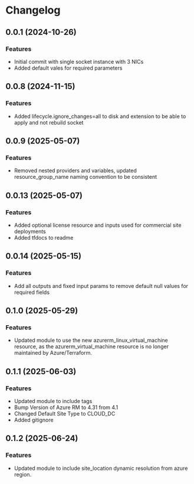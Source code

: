 # Changelog

## 0.0.1 (2024-10-26)

### Features
- Initial commit with single socket instance with 3 NICs
- Added default vales for required parameters

## 0.0.8 (2024-11-15)

### Features
- Added lifecycle.ignore_changes=all to disk and extension to be able to apply and not rebuild socket

## 0.0.9 (2025-05-07)

### Features
- Removed nested providers and variables, updated resource_group_name naming convention to be consistent 

## 0.0.13 (2025-05-07)

### Features
- Added optional license resource and inputs used for commercial site deployments
- Added tfdocs to readme

## 0.0.14 (2025-05-15)

### Features
- Add all outputs and fixed input params to remove default null values for required fields

## 0.1.0 (2025-05-29)

### Features
- Updated module to use the new azurerm_linux_virtual_machine resource, as the azurerm_virtual_machine resource is no longer maintained by Azure/Terraform. 

## 0.1.1 (2025-06-03)

### Features
- Updated module to include tags 
- Bump Version of Azure RM to 4.31 from 4.1
- Changed Default Site Type to CLOUD_DC
- Added gitignore

## 0.1.2 (2025-06-24)

### Features
- Updated module to include site_location dynamic resolution from azure region.
